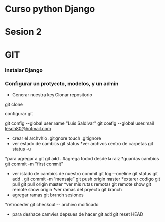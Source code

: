# Curso python Django

# Sesion 2
# GIT
### Instalar Django
### Configurar un protyecto, modelos, y un admin
* Generar nuestra key
Clonar repositorio

git clone <ruta del repositorio>

configurar  git

git config --global user.name "Luis Saldivar"
git config --global user.mail lesch80@hotmail.com

* crear el archvhio .gitignore
touch .gitignore
* ver estado de cambios
git status
*ver archvos dentro de carpetas
git status -u

*para agregar a git
git add .  #agrega todod desde la raiz
*guardas cambios
git commit -m  "first commit"

* ver istado de cambios de nuestro commit
git log --oneline
git status
git add .
git commit -m “mensaje”
git push origin master
 *extarer codigo
 git pull
 git pull origin master
 *ver mis rutas remotas
 git remote show
 git remote show origin
 *ver ramas del pryecto
 git branch
* agregar ramas
git branch sesiones

*retroceder
git checkout -- archivo moificado

* para deshace camvios depsues de hacer git add
git reset HEAD 

